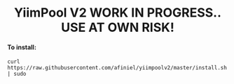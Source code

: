 <h1 align="center">YiimPool V2 WORK IN PROGRESS.. USE AT OWN RISK!</h1>


<h4 align="left">To install:</h4>

```
curl https://raw.githubusercontent.com/afiniel/yiimpoolv2/master/install.sh | sudo

```